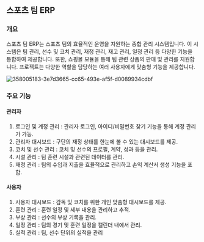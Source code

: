 ## 스포츠 팀 ERP

### 개요
스포츠 팀 ERP는 스포츠 팀의 효율적인 운영을 지원하는 종합 관리 시스템입니다. 이 시스템은 팀 관리, 선수 및 코치 관리, 재정 관리, 재고 관리, 일정 관리 등 다양한 기능을 통합하여 제공합니다. 또한, 쇼핑몰 모듈을 통해 팀 관련 상품의 판매 및 관리를 지원합니다. 프로젝트는 다양한 역할을 담당하는 여러 사용자에게 맞춤형 기능을 제공합니다.

![358005183-3e7d3665-cc65-493e-af5f-d0089934cdbf](https://github.com/user-attachments/assets/da3e5fd3-6bf5-49f6-b121-ba8201609ec4)

### 주요 기능
#### 관리자
1. 로그인 및 계정 관리 : 관리자 로그인, 아이디/비밀번호 찾기 기능을 통해 계정 관리가 가능.
2. 관리자 대시보드 : 구단의 재정 상태를 한눈에 볼 수 있는 대시보드를 제공.
3. 코치 및 선수 관리 : 코치 및 선수의 프로필, 계약, 성과 등을 관리.
4. 시설 관리 : 팀 훈련 시설과 관련된 데이터를 관리.
5. 재정 관리 : 팀의 수입과 지출을 효율적으로 관리하고 손익 계산서 생성 기능을 포함.


#### 사용자
1. 사용자 대시보드 : 감독 및 코치를 위한 개인 맞춤형 대시보드를 제공.
2. 훈련 관리 : 훈련 일정 및 세부 내용을 관리하고 추적.
3. 부상 관리 : 선수의 부상 기록을 관리.
4. 일정 관리 : 팀의 경기 및 훈련 일정을 캘린더 내에서 관리.
5. 실적 관리 : 팀, 선수 단위의 실적을 관리
